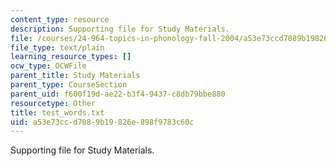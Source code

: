```yaml
---
content_type: resource
description: Supporting file for Study Materials.
file: /courses/24-964-topics-in-phonology-fall-2004/a53e73ccd7089b19826e898f9783c60c_test_words.txt
file_type: text/plain
learning_resource_types: []
ocw_type: OCWFile
parent_title: Study Materials
parent_type: CourseSection
parent_uid: f600f19d-ae22-b3f4-9437-c8db79bbe880
resourcetype: Other
title: test_words.txt
uid: a53e73cc-d708-9b19-826e-898f9783c60c
---
```

Supporting file for Study Materials.